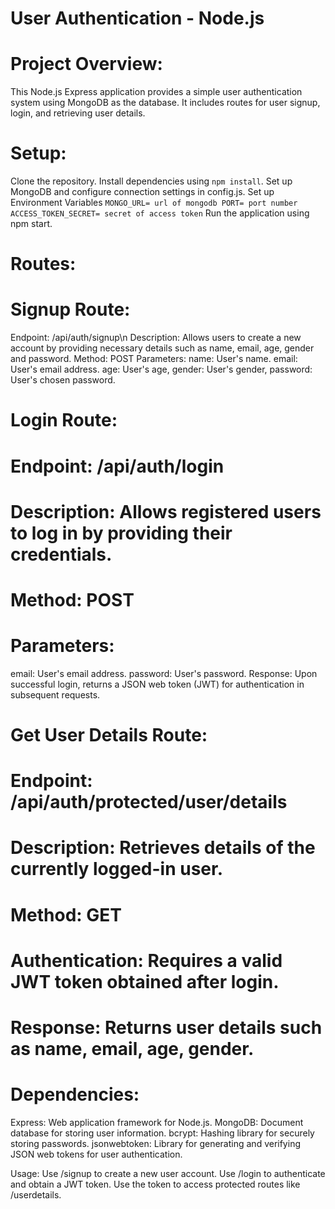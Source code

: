 # User Authentication - Node.js

# Project Overview:
This Node.js Express application provides a simple user authentication system using MongoDB as the database. It includes routes for user signup, login, and retrieving user details.

# Setup:
Clone the repository.
Install dependencies using `npm install`.
Set up MongoDB and configure connection settings in config.js.
Set up Environment Variables
`MONGO_URL= url of mongodb
PORT= port number
ACCESS_TOKEN_SECRET= secret of access token`
Run the application using npm start.

# Routes:
# Signup Route:
Endpoint: /api/auth/signup\n
Description: Allows users to create a new account by providing necessary details such as name, email, age, gender and password.
Method: POST
Parameters:
name: User's name.
email: User's email address.
age: User's age,
gender: User's gender,
password: User's chosen password.

# Login Route:

# Endpoint: /api/auth/login
# Description: Allows registered users to log in by providing their credentials.
# Method: POST
# Parameters:
email: User's email address.
password: User's password.
Response: Upon successful login, returns a JSON web token (JWT) for authentication in subsequent requests.

# Get User Details Route:

# Endpoint: /api/auth/protected/user/details
# Description: Retrieves details of the currently logged-in user.
# Method: GET
# Authentication: Requires a valid JWT token obtained after login.
# Response: Returns user details such as name, email, age, gender.
# Dependencies:
Express: Web application framework for Node.js.
MongoDB: Document database for storing user information.
bcrypt: Hashing library for securely storing passwords.
jsonwebtoken: Library for generating and verifying JSON web tokens for user authentication.

Usage:
Use /signup to create a new user account.
Use /login to authenticate and obtain a JWT token.
Use the token to access protected routes like /userdetails.
